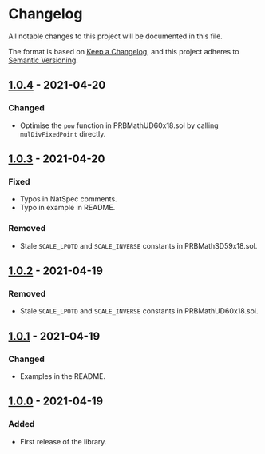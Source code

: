 # Changelog

All notable changes to this project will be documented in this file.

The format is based on [Keep a Changelog](https://keepachangelog.com/en/1.0.0/), and this project adheres to [Semantic Versioning](https://semver.org/spec/v2.0.0.html).

## [1.0.4] - 2021-04-20

### Changed

- Optimise the `pow` function in PRBMathUD60x18.sol by calling `mulDivFixedPoint` directly.

## [1.0.3] - 2021-04-20

### Fixed

- Typos in NatSpec comments.
- Typo in example in README.

### Removed

- Stale `SCALE_LPOTD` and `SCALE_INVERSE` constants in PRBMathSD59x18.sol.

## [1.0.2] - 2021-04-19

### Removed

- Stale `SCALE_LPOTD` and `SCALE_INVERSE` constants in PRBMathUD60x18.sol.

## [1.0.1] - 2021-04-19

### Changed

- Examples in the README.

## [1.0.0] - 2021-04-19

### Added

- First release of the library.

[1.0.4]: https://github.com/hifi-finance/prb-math/compare/v1.0.3...v1.0.4
[1.0.3]: https://github.com/hifi-finance/prb-math/compare/v1.0.2...v1.0.3
[1.0.2]: https://github.com/hifi-finance/prb-math/compare/v1.0.1...v1.0.2
[1.0.1]: https://github.com/hifi-finance/prb-math/compare/v1.0.0...v1.0.1
[1.0.0]: https://github.com/hifi-finance/prb-math/releases/tag/v1.0.0
